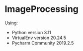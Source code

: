 # ImageProcessing

Using: 
- Python version 3.11
- VirtualEnv version 20.24.5
- Pycharm Community 2019.2.5
